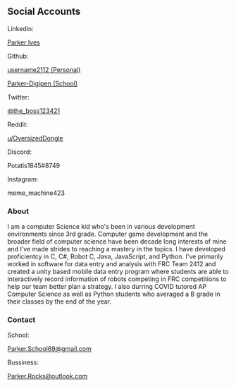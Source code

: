 ## Social Accounts
Linkedin:

[Parker Ives](https://www.linkedin.com/in/parker-ives/)

Github:

[username2112 (Personal)](https://github.com/username2112)

[Parker-Digipen (School)](https://github.com/Parker-Digipen)

Twitter:

[@the_boss123421](https://twitter.com/the_boss123421)

Reddit:

[u/OversizedDongle](https://www.reddit.com/user/OversizedDongle)

Discord:

Potatis1845#8749

Instagram:

meme_machine423


### About

I am a computer Science kid who's been in various development environments since 3rd grade. Computer game development and the broader field of computer science have been decade long interests of mine and I've made strides to reaching a mastery in the topics. I have developed proficientcy in C, C#, Robot C, Java, JavaScript, and Python. I've primarily worked in software for data entry and analysis with FRC Team 2412 and created a unity based mobile data entry program where students are able to interactively record information of robots competing in FRC competitions to help our team better plan a strategy. I also durring COVID tutored AP Computer Science as well as Python students who averaged a B grade in their classes by the end of the year.

### Contact
School:

Parker.School69@gmail.com

Bussiness:

Parker.Rocks@outlook.com
